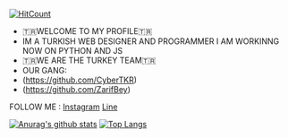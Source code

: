 [![HitCount](http://hits.dwyl.com/botcuangarali/botcuangarali.svg)](http://hits.dwyl.com/botcuangarali/botcuangarali)

- 🇹🇷WELCOME TO MY PROFILE🇹🇷
- IM A TURKISH WEB DESIGNER AND PROGRAMMER I AM WORKINNG NOW ON PYTHON AND JS
- 🇹🇷WE ARE THE TURKEY TEAM🇹🇷
- OUR GANG:
- (https://github.com/CyberTKR)
- (https://github.com/ZarifBey)

 FOLLOW ME : [Instagram](https://www.instagram.com/botcunz/) [Line](http://line.me/ti/p/~botcux1)

[![Anurag's github stats](https://github-readme-stats.vercel.app/api?username=botcuangarali)](https://www.instagram.com/botcunz/)
[![Top Langs](https://github-readme-stats.vercel.app/api/top-langs/?username=anuraghazra&layout=compact)](https://www.instagram.com/botcunz/)
<!--

**botcuangarali/botcuangarali** is a ✨ _special_ ✨ repository because its `README.md` (this file) appears on your GitHub profile.

Here are some ideas to get you started:

- 🔭 I’m currently working on ...
- 🌱 I’m currently learning ...
- 👯 I’m looking to collaborate on ...
- 🤔 I’m looking for help with ...
- 💬 Ask me about ...
- 📫 How to reach me: ...
- 😄 Pronouns: ...
- ⚡ Fun fact: ...
-->
